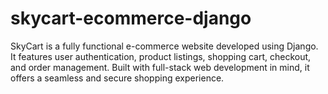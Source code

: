 # skycart-ecommerce-django
SkyCart is a fully functional e-commerce website developed using Django. It features user authentication, product listings, shopping cart, checkout, and order management. Built with full-stack web development in mind, it offers a seamless and secure shopping experience.
